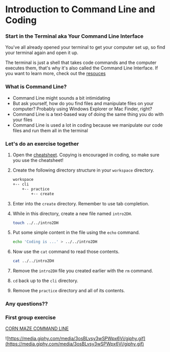 # Introduction to Command Line and Coding

### Start in the Terminal aka Your Command Line Interface

You've all already opened your terminal to get your computer set up, so find your terminal again and open it up.

The terminal is just a shell that takes code commands and the computer executes them, that's why it's also called the Command Line Interface. If you want to learn more, check out the [resouces](resources.md) 

### What is Command Line?
- Command Line might sounds a bit intimidating
- But ask yourself, how do you find files and manipulate files on your computer? Probably using Windows Explorer or Mac Finder, right?
- Command Line is a text-based way of doing the same thing you do with your files
- Command Line is used a lot in coding because we manipulate our code files and run them all in the terminal 

### Let's do an exercise together
1. Open the [cheatsheet](commandline_cheatsheet.md). Copying is encouraged in coding, so make sure you use the cheatsheet!


1. Create the following directory structure in your `workspace` directory.
    ```sh
    workspace
    +-- cli
        +-- practice
            +-- create
    ```
1. Enter into the `create` directory. Remember to use tab completion.
1. While in this directory, create a new file named `intro2DH`. 
    ```sh
    touch ../../intro2DH
    ```
1. Put some simple content in the file using the `echo` command.
    ```sh
    echo 'Coding is ...' > ../../intro2DH
    ```
1. Now use the `cat` command to read those contents.
    ```sh
    cat ../../intro2DH
    ```
1. Remove the `intro2DH` file you created earlier with the `rm` command.
1. `cd` back up to the `cli` directory.
1. Remove the `practice` directory and all of its contents.


### Any questions??


### First group exercise
[CORN MAZE COMMAND LINE](commandline_exercise.md)

![https://media.giphy.com/media/3osBLvsy3wSPWpx6Vi/giphy.gif](https://media.giphy.com/media/3osBLvsy3wSPWpx6Vi/giphy.gif)